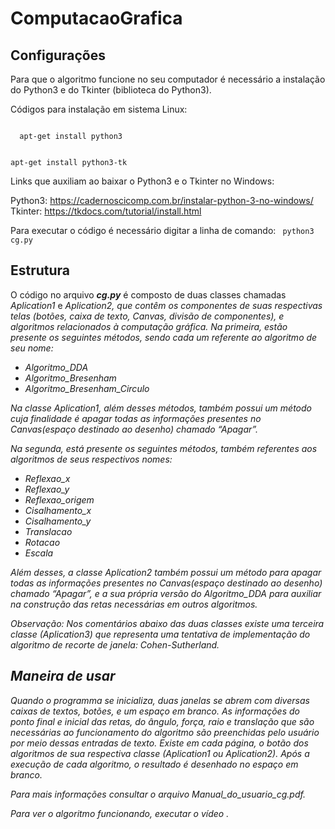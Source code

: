 # ComputacaoGrafica

## Configurações

Para que o algoritmo funcione no seu computador é necessário a instalação do Python3 e do Tkinter (biblioteca do Python3).

Códigos para instalação em sistema Linux:

<code>
  apt-get install python3
  
  apt-get install python3-tk
</code>

Links que auxiliam ao baixar o Python3 e o Tkinter no Windows:

Python3: https://cadernoscicomp.com.br/instalar-python-3-no-windows/
Tkinter: https://tkdocs.com/tutorial/install.html

Para executar o código é necessário digitar a linha de comando:
<code>
  python3 cg.py 
</code>

## Estrutura

  O código no arquivo <b><i>cg.py</i></b> é composto de duas classes chamadas <i>Aplication1</i> e <i>Aplication2<i/>, que contêm os componentes de suas respectivas telas (botões, caixa de texto, Canvas, divisão de componentes), e algoritmos relacionados à computação gráfica. Na primeira, estão presente os seguintes métodos, sendo cada um referente ao algoritmo de seu nome:
    <ul>
      <li> Algoritmo_DDA
      <li> Algoritmo_Bresenham
      <li> Algoritmo_Bresenham_Circulo
    </ul>
  
  Na classe <i>Aplication1</i>, além desses métodos, também possui um método cuja finalidade é apagar todas as informações presentes no Canvas(espaço destinado ao desenho) chamado “Apagar”.
  
  Na segunda, está presente os seguintes métodos, também referentes aos algoritmos de seus respectivos nomes:
  <ul>
    <li> Reflexao_x
    <li> Reflexao_y	
    <li> Reflexao_origem
    <li> Cisalhamento_x
    <li> Cisalhamento_y
    <li> Translacao
    <li> Rotacao
    <li> Escala
  </ul>
  
  Além desses, a classe Aplication2 também possui um método para apagar todas as informações presentes no Canvas(espaço destinado ao desenho) chamado “Apagar”, e a sua própria versão do Algoritmo_DDA para auxiliar na construção das retas necessárias em outros algoritmos. 
  
  Observação: Nos comentários abaixo das duas classes existe uma terceira classe (<i>Aplication3</i>) que representa uma tentativa de implementação do algoritmo de recorte de janela: Cohen-Sutherland.
  
## Maneira de usar
  Quando o programma se inicializa, duas janelas  se abrem com diversas caixas de textos, botões, e um espaço em branco. As informações do ponto final e inicial das retas, do ângulo, força, raio e translação que são necessárias ao funcionamento do algoritmo são preenchidas pelo usuário por meio dessas entradas de texto. Existe em cada página, o botão dos algoritmos de sua respectiva classe (<i>Aplication1</i> ou <i>Aplication2</i>). Após a execução de cada algoritmo, o resultado é desenhado no espaço em branco. 
  
  Para mais informações consultar o arquivo <i>Manual_do_usuario_cg.pdf</i>.
  
  Para ver o algoritmo funcionando, executar o vídeo . 
  
  
  

  
